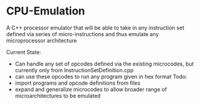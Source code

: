 # CPU-Emulation

A C++ processor emulator that will be able to take in any instruction set defined via series of micro-instructions and thus emulate any microprocessor architecture

Current State:
 * Can handle any set of opcodes defined via the existing microcodes, but currently only from InstructionSetDefinition.cpp
 * can use these opcodes to run any program given in hex format
Todo:
 * import programs and opcode definitions from files
 * expand and generalize microcodes to allow broader range of microarchitectures to be emulated